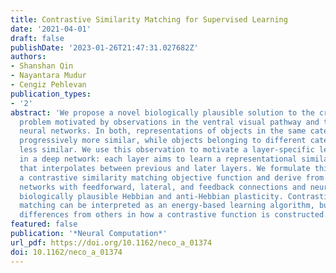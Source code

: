 ```yaml
---
title: Contrastive Similarity Matching for Supervised Learning
date: '2021-04-01'
draft: false
publishDate: '2023-01-26T21:47:31.027682Z'
authors:
- Shanshan Qin
- Nayantara Mudur
- Cengiz Pehlevan
publication_types:
- '2'
abstract: 'We propose a novel biologically plausible solution to the credit assignment
  problem motivated by observations in the ventral visual pathway and trained deep
  neural networks. In both, representations of objects in the same category become
  progressively more similar, while objects belonging to different categories become
  less similar. We use this observation to motivate a layer-specific learning goal
  in a deep network: each layer aims to learn a representational similarity matrix
  that interpolates between previous and later layers. We formulate this idea using
  a contrastive similarity matching objective function and derive from it deep neural
  networks with feedforward, lateral, and feedback connections and neurons that exhibit
  biologically plausible Hebbian and anti-Hebbian plasticity. Contrastive similarity
  matching can be interpreted as an energy-based learning algorithm, but with significant
  differences from others in how a contrastive function is constructed.'
featured: false
publication: '*Neural Computation*'
url_pdf: https://doi.org/10.1162/neco_a_01374
doi: 10.1162/neco_a_01374
---
```


